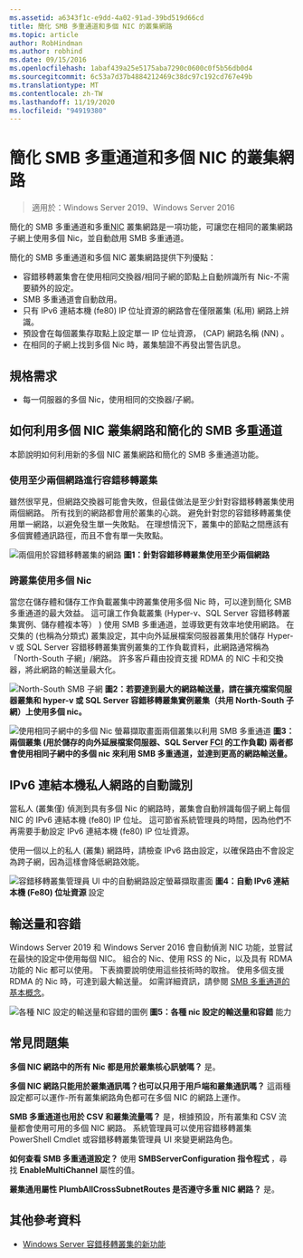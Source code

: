 ```yaml
---
ms.assetid: a6343f1c-e9dd-4a02-91ad-39bd519d66cd
title: 簡化 SMB 多重通道和多個 NIC 的叢集網路
ms.topic: article
author: RobHindman
ms.author: robhind
ms.date: 09/15/2016
ms.openlocfilehash: 1abaf439a25e5175aba7290c0600c0f5b56db0d4
ms.sourcegitcommit: 6c53a7d37b4884212469c38dc97c192cd767e49b
ms.translationtype: MT
ms.contentlocale: zh-TW
ms.lasthandoff: 11/19/2020
ms.locfileid: "94919380"
---
```

# <a name="simplified-smb-multichannel-and-multi-nic-cluster-networks"></a>簡化 SMB 多重通道和多個 NIC 的叢集網路

> 適用於：Windows Server 2019、Windows Server 2016

簡化的 SMB 多重通道和多重<abbr title="網路介面卡">NIC</abbr> 叢集網路是一項功能，可讓您在相同的叢集網路子網上使用多個 Nic，並自動啟用 SMB 多重通道。

簡化的 SMB 多重通道和多個 NIC 叢集網路提供下列優點：
- 容錯移轉叢集會在使用相同交換器/相同子網的節點上自動辨識所有 Nic-不需要額外的設定。
- SMB 多重通道會自動啟用。
- 只有 IPv6 連結本機 (fe80) IP 位址資源的網路會在僅限叢集 (私用) 網路上辨識。
- 預設會在每個叢集存取點上設定單一 IP 位址資源， (CAP) 網路名稱 (NN) 。
- 在相同的子網上找到多個 Nic 時，叢集驗證不再發出警告訊息。

## <a name="requirements"></a>規格需求
-   每一伺服器的多個 Nic，使用相同的交換器/子網。

## <a name="how-to-take-advantage-of-multi-nic-clusters-networks-and-simplified-smb-multichannel"></a>如何利用多個 NIC 叢集網路和簡化的 SMB 多重通道
本節說明如何利用新的多個 NIC 叢集網路和簡化的 SMB 多重通道功能。

### <a name="use-at-least-two-networks-for-failover-clustering"></a>使用至少兩個網路進行容錯移轉叢集
雖然很罕見，但網路交換器可能會失敗，但最佳做法是至少針對容錯移轉叢集使用兩個網路。 所有找到的網路都會用於叢集的心跳。 避免針對您的容錯移轉叢集使用單一網路，以避免發生單一失敗點。 在理想情況下，叢集中的節點之間應該有多個實體通訊路徑，而且不會有單一失敗點。

![兩個用於容錯移轉叢集的網路 ](media/Simplified-SMB-Multichannel-and-Multi-NIC-Cluster-Networks/Clustering_MulitNIC_Fig1.png)
 **圖1：針對容錯移轉叢集使用至少兩個網路**

### <a name="use-multiple-nics-across-clusters"></a>跨叢集使用多個 Nic

當您在儲存體和儲存工作負載叢集中跨叢集使用多個 Nic 時，可以達到簡化 SMB 多重通道的最大效益。 這可讓工作負載叢集 (Hyper-v、SQL Server 容錯移轉叢集實例、儲存體複本等） ) 使用 SMB 多重通道，並導致更有效率地使用網路。 在交集的 (也稱為分類式) 叢集設定，其中向外延展檔案伺服器叢集用於儲存 Hyper-v 或 SQL Server 容錯移轉叢集實例叢集的工作負載資料，此網路通常稱為「North-South 子網」/網路。 許多客戶藉由投資支援 RDMA 的 NIC 卡和交換器，將此網路的輸送量最大化。

![North-South SMB 子網 ](media/Simplified-SMB-Multichannel-and-Multi-NIC-Cluster-Networks/Clustering_MulitNIC_Fig2.png)
 **圖2：若要達到最大的網路輸送量，請在擴充檔案伺服器叢集和 hyper-v 或 SQL Server 容錯移轉叢集實例叢集（共用 North-South 子網）上使用多個 nic。**

![使用相同子網中的多個 Nic 螢幕擷取畫面兩個叢集以利用 SMB 多重通道 ](media/Simplified-SMB-Multichannel-and-Multi-NIC-Cluster-Networks/Clustering_MulitNIC_Fig3.png)
 **圖3：兩個叢集 (用於儲存的向外延展檔案伺服器、SQL Server <abbr title=" 容錯移轉叢集實例 "> FCI </abbr> 的工作負載) 兩者都會使用相同子網中的多個 nic 來利用 SMB 多重通道，並達到更高的網路輸送量。**

## <a name="automatic-recognition-of-ipv6-link-local-private-networks"></a>IPv6 連結本機私人網路的自動識別
當私人 (叢集僅) 偵測到具有多個 Nic 的網路時，叢集會自動辨識每個子網上每個 NIC 的 IPv6 連結本機 (fe80) IP 位址。 這可節省系統管理員的時間，因為他們不再需要手動設定 IPv6 連結本機 (fe80) IP 位址資源。

使用一個以上的私人 (叢集) 網路時，請檢查 IPv6 路由設定，以確保路由不會設定為跨子網，因為這樣會降低網路效能。

![容錯移轉叢集管理員 UI 中的自動網路設定螢幕擷取畫面 ](media/Simplified-SMB-Multichannel-and-Multi-NIC-Cluster-Networks/Clustering_MulitNIC_Fig4.png)
 **圖4：自動 IPv6 連結本機 (Fe80) 位址資源** 設定

## <a name="throughput-and-fault-tolerance"></a>輸送量和容錯
Windows Server 2019 和 Windows Server 2016 會自動偵測 NIC 功能，並嘗試在最快的設定中使用每個 NIC。 組合的 Nic、使用 RSS 的 Nic，以及具有 RDMA 功能的 Nic 都可以使用。 下表摘要說明使用這些技術時的取捨。 使用多個支援 RDMA 的 Nic 時，可達到最大輸送量。 如需詳細資訊，請參閱 [SMB 多重通道的基本概念](/archive/blogs/josebda/the-basics-of-smb-multichannel-a-feature-of-windows-server-2012-and-smb-3-0)。

![各種 NIC 設定的輸送量和容錯的圖例 ](media/Simplified-SMB-Multichannel-and-Multi-NIC-Cluster-Networks/Clustering_MulitNIC_Fig5.png)
 **圖5：各種 nic 設定的輸送量和容錯** 能力

## <a name="frequently-asked-questions"></a>常見問題集
**多個 NIC 網路中的所有 Nic 都是用於叢集核心訊號嗎？**
是。

**多個 NIC 網路只能用於叢集通訊嗎？也可以只用于用戶端和叢集通訊嗎？**
這兩種設定都可以運作-所有叢集網路角色都可在多個 NIC 的網路上運作。

**SMB 多重通道也用於 CSV 和叢集流量嗎？**
是，根據預設，所有叢集和 CSV 流量都會使用可用的多個 NIC 網路。 系統管理員可以使用容錯移轉叢集 PowerShell Cmdlet 或容錯移轉叢集管理員 UI 來變更網路角色。

**如何查看 SMB 多重通道設定？**
使用 **SMBServerConfiguration 指令程式** ，尋找 **EnableMultiChannel** 屬性的值。

**叢集通用屬性 PlumbAllCrossSubnetRoutes 是否遵守多重 NIC 網路？**
是。

## <a name="additional-references"></a>其他參考資料
- [Windows Server 容錯移轉叢集的新功能](whats-new-in-failover-clustering.md)